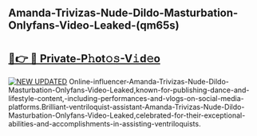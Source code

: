 ## Amanda-Trivizas-Nude-Dildo-Masturbation-Onlyfans-Video-Leaked-(qm65s)


# <h2><a href="https://mediaupload.pro?-19M">🔗👉 🔴 Private-P𝚑ot𝚘𝚜-V𝚒d𝚎o</a></h2>

[![NEW UPDATED](https://i.imgur.com/0qMVB7G.gif)](https://mediaupload.pro?-19M)
Online-influencer-Amanda-Trivizas-Nude-Dildo-Masturbation-Onlyfans-Video-Leaked,known-for-publishing-dance-and-lifestyle-content,-including-performances-and-vlogs-on-social-media-platforms.Brilliant-ventriloquist-assistant-Amanda-Trivizas-Nude-Dildo-Masturbation-Onlyfans-Video-Leaked,celebrated-for-their-exceptional-abilities-and-accomplishments-in-assisting-ventriloquists.  